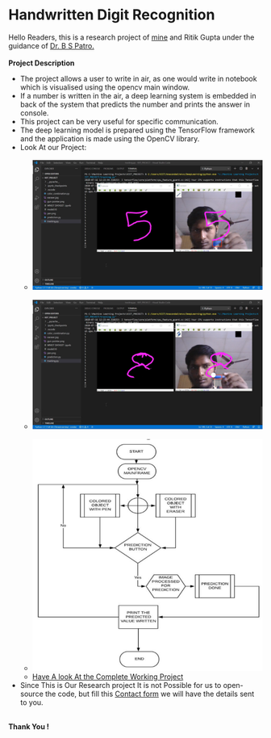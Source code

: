 # Handwritten Digit Recognition
Hello Readers, this is a research project of <a href="https://www.linkedin.com/in/manas-chandan-behera-803590199/">mine</a> and Ritik Gupta under the guidance of <a href="https://scholar.google.com/citations?user=jl9HAJEAAAAJ&hl=en&oi=ao">Dr. B S Patro.</a>
<br><br><strong> Project Description </strong>
<ul>
  <li>The project allows a user to write in air, as one would write in notebook which is visualised using the opencv main window.</li>
  <li>If a number is written in the air, a deep learning system is embedded in back of the system that predicts the number and prints the answer in console.</li>
  <li>This project can be very useful for specific communication.</li>
  <li>The deep learning model is prepared using the TensorFlow framework and the application is made using the OpenCV library.</li>
  <li>Look At our Project:
  <ul>
    <br><li><img src='images/HandwrittenFive.png'></li>
    <br><li><img src='images/HandwrittenEight.png'></li>
    <br><li><img src='images/HandWrittenFlow.png'></li>
    <li><a href="https://drive.google.com/file/d/1dEkHL9mUPh26rQap8tHP03n_gf774e4e/view?usp=sharing">Have A look At the Complete Working Project</a></li>
  </ul></li>
  <li>Since This is Our Research project It is not Possible for us to open-source the code, but fill this <a href="https://forms.gle/zw5wLV3KXth4tr6V6"> Contact form</a> we will have  the details sent to you.</li>
</ul>
<br><strong>Thank You !</strong>
